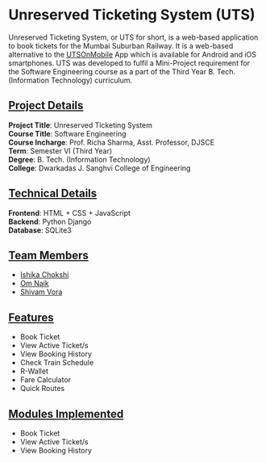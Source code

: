 # Unreserved Ticketing System (UTS)
Unreserved Ticketing System, or UTS for short, is a web-based application to book tickets for the Mumbai Suburban Railway. It is a web-based alternative to the [UTSOnMobile](https://play.google.com/store/apps/details?id=com.cris.utsmobile) App which is available for Android and iOS smartphones. UTS was developed to fulfil a Mini-Project requirement for the Software Engineering course as a part of the Third Year B. Tech. (Information Technology) curriculum.

## <u>**Project Details**</u>
**Project Title**: Unreserved Ticketing System\
**Course Title**: Software Engineering\
**Course Incharge**: Prof. Richa Sharma, Asst. Professor, DJSCE\
**Term**: Semester VI (Third Year)\
**Degree**: B. Tech. (Information Technology)\
**College**: Dwarkadas J. Sanghvi College of Engineering

## <u>**Technical Details**</u>
**Frontend**: HTML + CSS + JavaScript\
**Backend**: Python Django\
**Database**: SQLite3

## <u>**Team Members**</u>
* [Ishika Chokshi](https://github.com/ishikac167)
* [Om Naik](https://github.com/Nike1421)
* [Shivam Vora](https://github.com/SHIVAMVORA01)

## <u>**Features**</u>
* Book Ticket
* View Active Ticket/s
* View Booking History
* Check Train Schedule
* R-Wallet
* Fare Calculator
* Quick Routes

## <u>**Modules Implemented**</u>
* Book Ticket
* View Active Ticket/s
* View Booking History
